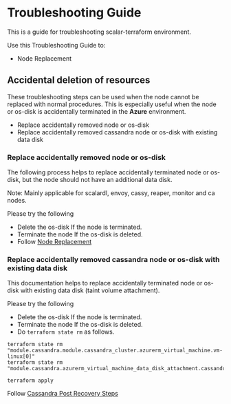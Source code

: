 # Troubleshooting Guide

This is a guide for troubleshooting scalar-terraform environment. 

Use this Troubleshooting Guide to:
- Node Replacement

## Accidental deletion of resources
These troubleshooting steps can be used when the node cannot be replaced with normal procedures. This is especially useful when the node or os-disk is accidentally terminated in the **Azure** environment.
- Replace accidentally removed node or os-disk
- Replace accidentally removed cassandra node or os-disk with existing data disk

### Replace accidentally removed node or os-disk
The following process helps to replace accidentally terminated node or os-disk, but the node should not have an additional data disk.

Note: Mainly applicable for scalardl, envoy, cassy, reaper, monitor and ca nodes.
 
Please try the following
* Delete the os-disk If the node is terminated.
* Terminate the node If the os-disk is deleted.
* Follow [Node Replacement](NodeReplacement.md)

### Replace accidentally removed cassandra node or os-disk with existing data disk
This documentation helps to replace accidentally terminated node or os-disk with existing data disk (taint volume attachment).

Please try the following
* Delete the os-disk If the node is terminated.
* Terminate the node If the os-disk is deleted.
* Do `terraform state rm` as follows.
  
```console
terraform state rm "module.cassandra.module.cassandra_cluster.azurerm_virtual_machine.vm-linux[0]"
terraform state rm "module.cassandra.azurerm_virtual_machine_data_disk_attachment.cassandra_data_volume_attachment[0]"

terraform apply
```

Follow [Cassandra Post Recovery Steps](CassandraOperation.md#post-recovery-steps)

